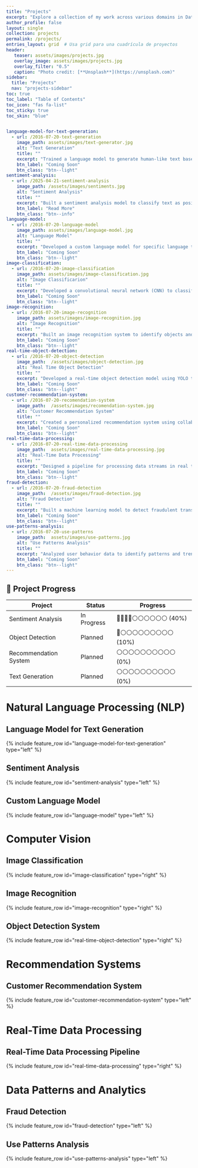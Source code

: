 ```yaml
---
title: "Projects"
excerpt: "Explore a collection of my work across various domains in Data Science and Machine Learning, from Natural Language Processing to Real-Time Data Processing."
author_profile: false
layout: single
collection: projects
permalink: /projects/
entries_layout: grid  # Usa grid para una cuadrícula de proyectos
header:
   teaser: assets/images/projects.jpg
   overlay_image: assets/images/projects.jpg
   overlay_filter: "0.5"
   caption: "Photo credit: [**Unsplash**](https://unsplash.com)" 
sidebar:
  title: "Projects"
  nav: "projects-sidebar"
toc: true
toc_label: "Table of Contents"
toc_icon: "fas fa-list"
toc_sticky: true
toc_skin: "blue"


language-model-for-text-generation:
  - url: /2016-07-20-text-generation
    image_path: assets/images/text-generator.jpg
    alt: "Text Generation"
    title: ""
    excerpt: "Trained a language model to generate human-like text based on input prompts, showcasing advanced NLP capabilities."
    btn_label: "Coming Soon"
    btn_class: "btn--light"
sentiment-analysis:
  - url: /2025-04-21-sentiment-analysis
    image_path: /assets/images/sentiments.jpg
    alt: "Sentiment Analysis"
    title: ""
    excerpt: "Built a sentiment analysis model to classify text as positive or negative, useful for customer feedback and social media analysis."
    btn_label: "Read More"
    btn_class: "btn--info"
language-model:
  - url: /2016-07-20-language-model
    image_path: assets/images/language-model.jpg
    alt: "Language Model"
    title: ""
    excerpt: "Developed a custom language model for specific language tasks, improving predictive text capabilities."
    btn_label: "Coming Soon"
    btn_class: "btn--light"
image-classification:
  - url: /2016-07-20-image-classification
    image_path: assets/images/image-classification.jpg
    alt: "Image Classificarion"
    title: ""
    excerpt: "Developed a convolutional neural network (CNN) to classify images into predefined categories with high accuracy."
    btn_label: "Coming Soon"
    btn_class: "btn--light"
image-recognition:
  - url: /2016-07-20-image-recognition
    image_path: assets/images/image-recognition.jpg
    alt: "Image Recognition"
    title: ""
    excerpt: "Built an image recognition system to identify objects and landmarks in images, demonstrating skills in deep learning for computer vision."
    btn_label: "Coming Soon"
    btn_class: "btn--light"
real-time-object-detection:
  - url: /2016-07-20-object-detection
    image_path:  /assets/images/object-detection.jpg
    alt: "Real Time Object Detection"
    title: ""
    excerpt: "Developed a real-time object detection model using YOLO to identify and classify objects in video streams, optimized for high-speed processing."
    btn_label: "Coming Soon"
    btn_class: "btn--light"
customer-recommendation-system:
  - url: /2016-07-20-recomendation-system
    image_path:  /assets/images/recomendation-system.jpg
    alt: "Customer Recommendation System"
    title: ""
    excerpt: "Created a personalized recommendation system using collaborative filtering to enhance customer engagement for e-commerce."
    btn_label: "Coming Soon"
    btn_class: "btn--light"
real-time-data-processing:
  - url: /2016-07-20-real-time-data-processing
    image_path:  assets/images/real-time-data-processing.jpg
    alt: "Real-Time Data Processing"
    title: ""
    excerpt: "Designed a pipeline for processing data streams in real time, integrating Apache Kafka and Spark for scalable processing."
    btn_label: "Coming Soon"
    btn_class: "btn--light"
fraud-detection:
  - url: /2016-07-20-fraud-detection
    image_path:  /assets/images/fraud-detection.jpg
    alt: "Fraud Detection"
    title: ""
    excerpt: "Built a machine learning model to detect fraudulent transactions with high accuracy, leveraging ensemble methods like Random Forest and Gradient Boosting."
    btn_label: "Coming Soon"
    btn_class: "btn--light"
use-patterns-analysis:
  - url: /2016-07-20-use-patterns
    image_path:  assets/images/use-patterns.jpg
    alt: "Use Patterns Analysis"
    title: ""
    excerpt: "Analyzed user behavior data to identify patterns and trends, providing actionable insights for customer engagement."
    btn_label: "Coming Soon"
    btn_class: "btn--light"
---
```


## 🔧 Project Progress

| Project                  | Status        | Progress        |
|--------------------------|---------------|-----------------|
| Sentiment Analysis       | In Progress   | 🔵🔵🔵🔵⚪⚪⚪⚪⚪⚪ (40%) |
| Object Detection         | Planned       | 🔵⚪⚪⚪⚪⚪⚪⚪⚪⚪ (10%) |
| Recommendation System    | Planned       | ⚪⚪⚪⚪⚪⚪⚪⚪⚪⚪ (0%)  |
| Text Generation          | Planned       | ⚪⚪⚪⚪⚪⚪⚪⚪⚪⚪ (0%)  |

# Natural Language Processing (NLP)

## Language Model for Text Generation

{% include feature_row id="language-model-for-text-generation" type="left" %}
  
## Sentiment Analysis

{% include feature_row id="sentiment-analysis" type="left" %}

## Custom Language Model
  
{% include feature_row id="language-model" type="left" %}

# Computer Vision

## Image Classification

{% include feature_row id="image-classification" type="right" %}

## Image Recognition

{% include feature_row id="image-recognition" type="right" %}

## Object Detection System

{% include feature_row id="real-time-object-detection" type="right" %}

# Recommendation Systems

## Customer Recommendation System

{% include feature_row id="customer-recommendation-system" type="left" %}

# Real-Time Data Processing

## Real-Time Data Processing Pipeline

{% include feature_row id="real-time-data-processing" type="right" %}

# Data Patterns and Analytics

## Fraud Detection

{% include feature_row id="fraud-detection" type="left" %}

## Use Patterns Analysis

{% include feature_row id="use-patterns-analysis" type="left" %}